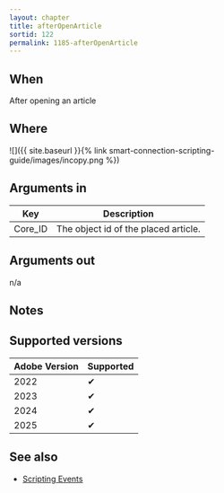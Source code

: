 ```yaml
---
layout: chapter
title: afterOpenArticle
sortid: 122
permalink: 1185-afterOpenArticle
---
```


## When

After opening an article

## Where

![]({{ site.baseurl }}{% link smart-connection-scripting-guide/images/incopy.png %})

## Arguments in

| Key     | Description                          |
| ------- | ------------------------------------ |
| Core_ID | The object id of the placed article. |

## Arguments out

n/a

## Notes

## Supported versions

| Adobe Version | Supported |
| ------------- | --------- |
| 2022          | ✔         |
| 2023          | ✔         |
| 2024          | ✔         |
| 2025          | ✔         |

## See also

- [Scripting Events](./index.md)
